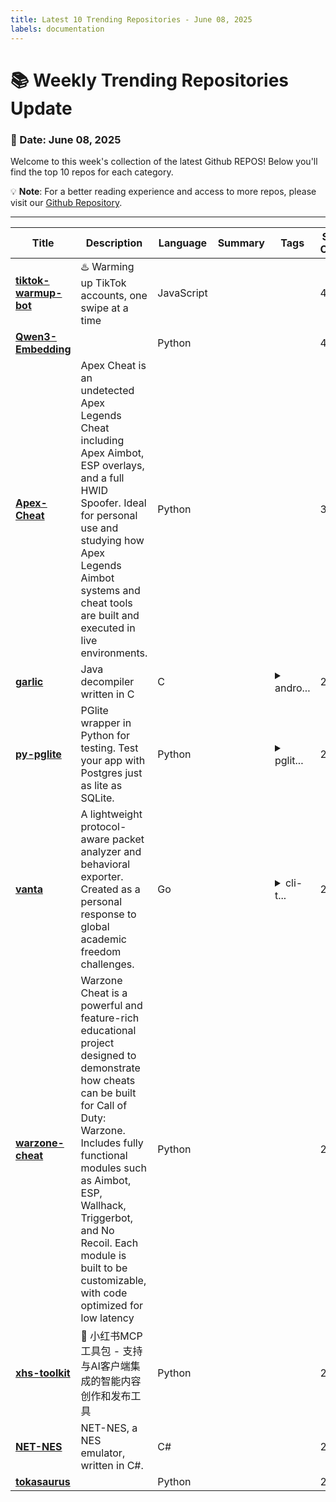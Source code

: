 ```yaml
---
title: Latest 10 Trending Repositories - June 08, 2025
labels: documentation
---
```

# 📚 Weekly Trending Repositories Update

### 📅 Date: June 08, 2025

Welcome to this week's collection of the latest Github REPOS! Below you'll find the top 10 repos for each category.

💡 **Note**: For a better reading experience and access to more repos, please visit our [Github Repository](https://github.com/marc-ko/daily-trending-repo).

---

| **Title** | **Description** | **Language** | **Summary** | **Tags** | **Stars Count** |
| --- | --- | --- | --- | --- | --- |
| **[tiktok-warmup-bot](https://github.com/l-portet/tiktok-warmup-bot)** | ♨️  Warming up TikTok accounts, one swipe at a time | JavaScript |  |  | 469 |
| **[Qwen3-Embedding](https://github.com/QwenLM/Qwen3-Embedding)** |  | Python |  |  | 421 |
| **[Apex-Cheat](https://github.com/apex-undetected/Apex-Cheat)** | Apex Cheat is an undetected Apex Legends Cheat including Apex Aimbot, ESP overlays, and a full HWID Spoofer. Ideal for personal use and studying how Apex Legends Aimbot systems and cheat tools are built and executed in live environments. | Python |  |  | 337 |
| **[garlic](https://github.com/neocanable/garlic)** | Java decompiler written in C | C |  | <details><summary>andro...</summary><p>android, c99, decompiler-java, dex, pure-c</p></details> | 298 |
| **[py-pglite](https://github.com/wey-gu/py-pglite)** | PGlite wrapper in Python for testing. Test your app with Postgres just as lite as SQLite. | Python |  | <details><summary>pglit...</summary><p>pglite, postgres, pytest, python, sqlalchemy, sqlmodel</p></details> | 296 |
| **[vanta](https://github.com/lixiasky/vanta)** | A lightweight protocol-aware packet analyzer and behavioral exporter. Created as a personal response to global academic freedom challenges. | Go |  | <details><summary>cli-t...</summary><p>cli-tool, go, json, packet-analysis, security, student-project, tls</p></details> | 277 |
| **[warzone-cheat](https://github.com/ElusionCheats/warzone-cheat)** | Warzone Cheat is a powerful and feature-rich educational project designed to demonstrate how cheats can be built for Call of Duty: Warzone. Includes fully functional modules such as Aimbot, ESP, Wallhack, Triggerbot, and No Recoil. Each module is built to be customizable, with code optimized for low latency | Python |  |  | 268 |
| **[xhs-toolkit](https://github.com/aki66938/xhs-toolkit)** | 📕 小红书MCP工具包 - 支持与AI客户端集成的智能内容创作和发布工具 | Python |  |  | 243 |
| **[NET-NES](https://github.com/BotRandomness/NET-NES)** | NET-NES, a NES emulator, written in C#. | C# |  |  | 240 |
| **[tokasaurus](https://github.com/ScalingIntelligence/tokasaurus)** |  | Python |  |  | 241 |

